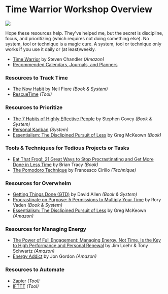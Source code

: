 # Time Warrior Workshop Overview

<a href="https://www.amazon.com/Time-Warrior-procrastination-people-pleasing-over-commitment-ebook/dp/B004NSV2T8/" target="_blank"><img src="http://teaching.polishedsolid.com/time-warrior/time-warrior.jpeg"></a>

Hope these resources help. They've helped me, but the secret is discipline, focus, and prioritizing (which requires not doing something else). No system, tool or technique is a magic cure. A system, tool or technique only works if you use it daily or (at least)weekly.

* [Time Warrior](https://www.amazon.com/Time-Warrior-procrastination-people-pleasing-over-commitment-ebook/dp/B004NSV2T8/) by Steven Chandler *(Amazon)*
* [Recommended Calendars, Journals, and Planners](cals_journals_and_planners.md)

### Resources to Track Time

* [The Now Habit](now.md) by Neil Fiore *(Book &amp; System)*
* [RescueTime](http://rescuetime.com) *(Tool)* 

### Resources to Prioritize

* [The 7 Habits of Highly Effective People](habits.md) by Stephen Covey *(Book &amp; System)*
* [Personal Kanban](kanban.md) *(System)* 
* [Essentialism: The Disclipined Pursuit of Less](https://www.amazon.com/Essentialism-Disciplined-Pursuit-Greg-McKeown-ebook/dp/B00G1J1D28/) by Greg McKeown *(Book)*

### Tools &amp; Techniques for Tedious Projects or Tasks

* [Eat That Frog!: 21 Great Ways to Stop Procrastinating and Get More Done in Less Time](frog.md) by Brian Tracy *(Book)*
* [The Pomodoro Technique](pomodoro.md) by Francesco Cirillo *(Technique)*

### Resources for Overwhelm

* [Getting Things Done (GTD)](GTD.md) by David Allen *(Book &amp; System)*
* [Procrastinate on Purpose: 5 Permissions to Multiply Your Time](procrastinate.md) by Rory Vaden *(Book &amp; System)*
* [Essentialism: The Disclipined Pursuit of Less](https://www.amazon.com/Essentialism-Disciplined-Pursuit-Greg-McKeown-ebook/dp/B00G1J1D28) by Greg McKeown *(Amazon)*

### Resources for Managing Energy

* [The Power of Full Engagement: Managing Energy, Not Time, Is the Key to High Performance and Personal Renewal](http://www.amazon.com/The-Power-Full-Engagement-Performance/dp/0743226755/ref=sr_1_5?ie=UTF8&qid=1358355636&sr=8-5&keywords=tony+schwartz) by Jim Loehr & Tony Schwartz *(Amazon)*
* [Energy Addict](https://www.amazon.com/Energy-Addict-Physical-Spiritual-Energize-ebook/dp/B01GOH70N2) by Jon Gordon *(Amazon)*

### Resources to Automate

* [Zapier](http://zapier.com) *(Tool)*
* [IFTTT](https://ifttt.com/) *(Tool)*
